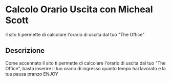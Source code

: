 # Calcolo Orario Uscita con Micheal Scott
Il sito ti permette di calcolare l'orario di uscita dal tuo "The Office"

## Descrizione

Come accennato il sito ti permette di calcolare l'orario di uscita dal tuo "The Office", 
basta inserire il tuo orario di ingresso 
quanto tempo hai lavorato 
e la tua pausa pranzo
ENJOY
